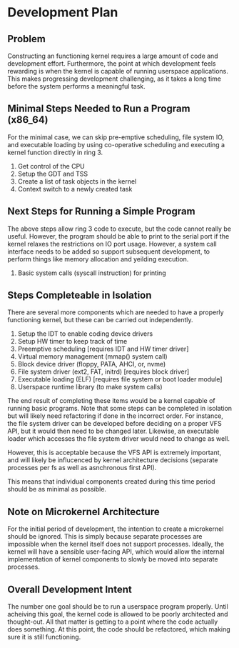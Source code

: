 # Development Plan

## Problem

Constructing an functioning kernel requires a large amount of code and development effort. Furthermore, the point at
which development feels rewarding is when the kernel is capable of running userspace applications. This makes
progressing development challenging, as it takes a long time before the system performs a meaningful task.

## Minimal Steps Needed to Run a Program (x86_64)

For the minimal case, we can skip pre-emptive scheduling, file system IO, and executable loading by using co-operative
scheduling and executing a kernel function directly in ring 3.

1. Get control of the CPU
2. Setup the GDT and TSS
3. Create a list of task objects in the kernel
4. Context switch to a newly created task

## Next Steps for Running a Simple Program

The above steps allow ring 3 code to execute, but the code cannot really be useful. However, the program should be able
to print to the serial port if the kernel relaxes the restrictions on IO port usage. However, a system call interface
needs to be added so support subsequent development, to perform things like memory allocation and yeilding execution.

1. Basic system calls (syscall instruction) for printing

## Steps Completeable in Isolation

There are several more components which are needed to have a properly functioning kernel, but these can be carried out
independently.

1. Setup the IDT to enable coding device drivers
2. Setup HW timer to keep track of time
3. Preemptive scheduling [requires IDT and HW timer driver]
4. Virtual memory management (mmap() system call)
5. Block device driver (floppy, PATA, AHCI, or, nvme)
6. File system driver (ext2, FAT, initrd) [requires block driver]
7. Executable loading (ELF) [requires file system or boot loader module]
8. Userspace runtime library (to make system calls)

The end result of completing these items would be a kernel capable of running basic programs. Note that some steps can
be completed in isolation but will likely need refactoring if done in the incorrect order. For instance, the file system
driver can be developed before deciding on a proper VFS API, but it would then need to be changed later. Likewise, an
executable loader which accesses the file system driver would need to change as well.

However, this is acceptable because the VFS API is extremely important, and will likely be influcenced by kernel
architecture decisions (separate processes per fs as well as asnchronous first API).

This means that individual components created during this time period should be as minimal as possible.

## Note on Microkernel Architecture

For the initial period of development, the intention to create a microkernel should be ignored. This is simply because
separate processes are impossible when the kernel itself does not support processes. Ideally, the kernel will have a
sensible user-facing API, which would allow the internal implementation of kernel components to slowly be moved into
separate processes.

## Overall Development Intent

The number one goal should be to run a userspace program properly. Until acheiving this goal, the kernel code is allowed
to be poorly architected and thought-out. All that matter is getting to a point where the code actually does something.
At this point, the code should be refactored, which making sure it is still functioning.
